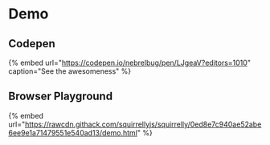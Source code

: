 # Demo

## Codepen

{% embed url="https://codepen.io/nebrelbug/pen/LJgeaV?editors=1010" caption="See the awesomeness" %}

## Browser Playground

{% embed url="https://rawcdn.githack.com/squirrellyjs/squirrelly/0ed8e7c940ae52abe6ee9e1a71479551e540ad13/demo.html" %}

